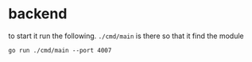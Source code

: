 # backend

to start it run the following. `./cmd/main` is there so that it find the module

`go run ./cmd/main --port 4007`
